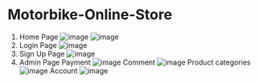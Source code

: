 # Motorbike-Online-Store
1. Home Page
![image](https://user-images.githubusercontent.com/94100591/205263423-230a026f-04ae-45ab-a4c1-a068015ebbab.png)
![image](https://user-images.githubusercontent.com/94100591/205263434-f1ed546f-ad71-428e-a84d-b384a67c68c2.png)
2. Login Page
![image](https://user-images.githubusercontent.com/94100591/205263702-e979e5ed-f172-4649-b279-9c2eb43aa2b5.png)
3. Sign Up Page
![image](https://user-images.githubusercontent.com/94100591/205263862-ae097d24-29d5-4d2f-b619-37ab57cb0f9c.png)
4. Admin Page
Payment
![image](https://user-images.githubusercontent.com/94100591/205264449-ce274043-c4d7-42f3-b198-cdbbdbf3e35f.png)
Comment
![image](https://user-images.githubusercontent.com/94100591/205264523-7c94d26a-ccb6-40c3-b453-e00f0f7c1fbc.png)
Product categories
![image](https://user-images.githubusercontent.com/94100591/205264581-9be65ea2-0fcb-4eff-8063-a53bbb0ce120.png)
Account
![image](https://user-images.githubusercontent.com/94100591/205264671-95676b65-a7c4-467a-99cb-b35a32585c2b.png)



